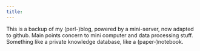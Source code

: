 ```yaml
---
title: 
---
```

This is a backup of my (perl-)blog, powered by a mini-server, now adapted to github. 
Main points concern to mini computer and data processing stuff.
Something like a private knowledge database, like a (paper-)notebook.
